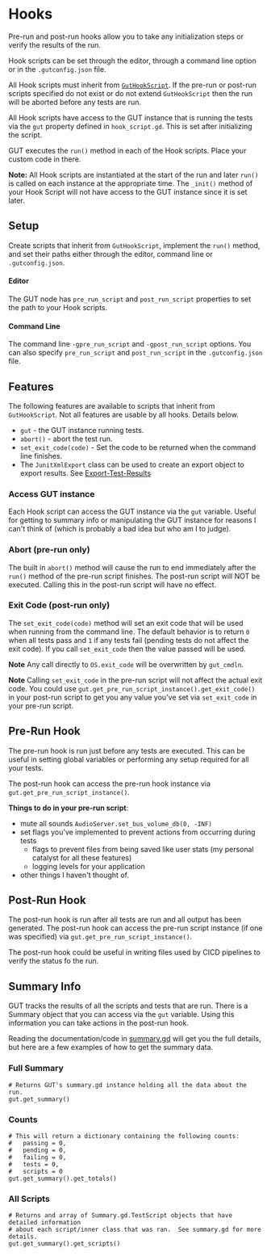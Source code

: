 # Hooks
Pre-run and post-run hooks allow you to take any initialization steps or verify the results of the run.

Hook scripts can be set through the editor, through a command line option or in the `.gutconfig.json` file.

All Hook scripts must inherit from [`GutHookScript`](https://github.com/bitwes/Gut/blob/master/addons/gut/hook_script.gd).  If the pre-run or post-run scripts specified do not exist or do not extend `GutHookScript` then the run will be aborted before any tests are run.

All Hook scripts have access to the GUT instance that is running the tests via the `gut` property defined in `hook_script.gd`.  This is set after initializing the script.

GUT executes the `run()` method in  each of the Hook scripts.  Place your  custom code in there.

**Note:** All Hook scripts are instantiated at the start of the run and later `run()` is called on each instance at the appropriate time.  The `_init()` method of your Hook Script will not have access to the GUT instance since it is set  later.




## Setup
Create scripts that inherit from `GutHookScript`, implement the `run()` method, and set their paths either through the editor, command line or  `.gutconfig.json`.

#### Editor
The GUT node has `pre_run_script` and `post_run_script` properties to set the path to your Hook scripts.

#### Command Line
The command line `-gpre_run_script` and `-gpost_run_script` options.  You can also specify `pre_run_script` and `post_run_script` in the `.gutconfig.json` file.




## Features
The following features are available to scripts that inherit from `GutHookScript`.  Not all features are usable by all hooks.  Details below.
* `gut` - the GUT instance running tests.
* `abort()` - abort the test run.
* `set_exit_code(code)` - Set the code to be returned when the command line finishes.
* The `JunitXmlExport` class can be used to create an export object to export results.  See [Export-Test-Results](Export-Test-Results)

### Access GUT instance
Each Hook script can access the GUT instance via the `gut` variable.  Useful for getting to summary info or manipulating the GUT instance for reasons I can't think of (which is probably a bad idea but who am I to judge).

### Abort (pre-run only)
The built in `abort()` method will cause the run to end immediately after the `run()` method of the pre-run script finishes.  The post-run script will NOT be executed.  Calling this in the post-run script will have no effect.

### Exit Code (post-run only)
The `set_exit_code(code)` method will set an exit code that will be used when running from the command line.  The default behavior is to return `0` when all tests pass and `1` if any  tests fail (pending tests do not affect the exit code).  If you call `set_exit_code` then the value passed will be used.

**Note** Any call directly to `OS.exit_code` will be overwritten by `gut_cmdln`.

**Note** Calling `set_exit_code` in the pre-run script will not affect the actual exit code.  You could use `gut.get_pre_run_script_instance().get_exit_code()` in your post-run script to get you any value you've set via `set_exit_code` in your pre-run script.




##  Pre-Run Hook
The pre-run hook is run just before any tests are executed.  This can be useful in setting global variables or performing any setup required for all your tests.

The post-run hook can access the pre-run hook instance via `gut.get_pre_run_script_instance()`.

**Things to do in your pre-run script**:
* mute all sounds `AudioServer.set_bus_volume_db(0, -INF)`
* set flags you've implemented to prevent actions from occurring during tests
  * flags to prevent files from being saved like user stats (my personal catalyst for all these features)
  * logging levels for your application
* other things I haven't thought of.




## Post-Run Hook
The post-run hook is run after all tests are run and all output has been generated.  The post-run hook can access the pre-run script instance (if one was specified) via `gut.get_pre_run_script_instance()`.

The post-run hook could be useful in writing files used by CICD pipelines to verify the status fo the run.




## Summary Info
GUT tracks the results of all the scripts and tests that are run.  There is a Summary object that you can access via the `gut` variable.  Using this information you can take actions in the post-run hook.

Reading the documentation/code in [summary.gd](https://github.com/bitwes/Gut/blob/master/addons/gut/summary.gd) will get you the full details, but here are a few examples of how to get the summary data.

### Full Summary
```
# Returns GUT's summary.gd instance holding all the data about the run.
gut.get_summary()
```

### Counts
```
# This will return a dictionary containing the following counts:
#   passing = 0,
#   pending = 0,
#   failing = 0,
#   tests = 0,
#   scripts = 0
gut.get_summary().get_totals()
```

### All Scripts
```
# Returns and array of Summary.gd.TestScript objects that have detailed information
# about each script/inner class that was ran.  See summary.gd for more details.
gut.get_summary().get_scripts()
```
